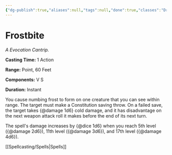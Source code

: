 ```yaml
---
{"dg-publish":true,"aliases":null,"tags":null,"done":true,"classes":"Druid, Sorcerer, Warlock, Wizard, Artificer,","spellLevel":0,"school":"Evocation","source":"XGE","permalink":"/spells/frostbite/","dgHomeLink":false,"dgPassFrontmatter":true}
---
```


# Frostbite
*A Evocation Cantrip.*

**Casting Time:** 1 Action

**Range:** Point, 60 Feet

**Components:** V S 

**Duration:** Instant

You cause numbing frost to form on one creature that you can see within range. The target must make a Constitution saving throw. On a failed save, the target takes {@damage 1d6} cold damage, and it has disadvantage on the next weapon attack roll it makes before the end of its next turn.



The spell's damage increases by {@dice 1d6} when you reach 5th level ({@damage 2d6}), 11th level ({@damage 3d6}), and 17th level ({@damage 4d6}).

[[Spellcasting/Spells|Spells]]